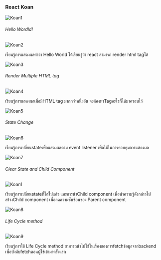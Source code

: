 ### React Koan

![Koan1](images/runTest.png)

###### Hello Wordld!

![Koan2](images/01.PNG)

  เรียนรู้การแสดงผลคำว่า Hello World ได้เรียนรู้ว่า react สามารถ render html tagได้

![Koan3](images/01raw.png)

###### Render Multiple HTML tag

![Koan4](images/02.png)

  เรียนรู้การแสดงผลเมื่อมีHTML tag มากกว่าหนึ่งอัน จะต้องหาTagอะไรก็ได้มาครอบไว้

![Koan5](images/02raw.png)

###### State Change

![Koan6](images/03.png)

  เรียนรู้การเปลี่ยนstateเพื่อแสดงผลตาม event listener เพื่อใช้ในการควบคุมการแสดงผล

![Koan7](images/03raw.png)

###### Clear State and Child Component

![Koan1](images/05.png)

  เรียนรู้การเปลี่ยนstateที่ใส่ไปแล้ว และการนำChild component เพื่อนำความรู้ดังกล่าวไปสร้างChild component เพื่อลดความซับซ้อนของ Parent component

![Koan8](images/05raw.png)

###### Life Cycle method

![Koan9](images/07.png)

  เรียนรู้การใช้ Life Cycle method สามารถนำไปใช้ในเรื่องของการfetchข้อมูลจากbackend เพื่อบังคับfetchตอนผู้ใช้เข้ามาครั้งแรก



